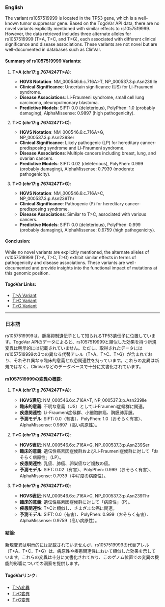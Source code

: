 ### English
The variant rs1057519999 is located in the TP53 gene, which is a well-known tumor suppressor gene. Based on the TogoVar API data, there are no novel variants explicitly mentioned with similar effects to rs1057519999. However, the data retrieved includes three alternate alleles for rs1057519999 (T>A, T>C, and T>G), each associated with different clinical significance and disease associations. These variants are not novel but are well-documented in databases such as ClinVar.

#### Summary of rs1057519999 Variants:
1. **T>A (chr17:g.7674247T>A)**:
   - **HGVS Notation**: NM_000546.6:c.716A>T, NP_000537.3:p.Asn239Ile
   - **Clinical Significance**: Uncertain significance (US) for Li-Fraumeni syndrome.
   - **Disease Associations**: Li-Fraumeni syndrome, small cell lung carcinoma, pleuropulmonary blastoma.
   - **Predictive Models**: SIFT: 0.0 (deleterious), PolyPhen: 1.0 (probably damaging), AlphaMissense: 0.9897 (high pathogenicity).

2. **T>C (chr17:g.7674247T>C)**:
   - **HGVS Notation**: NM_000546.6:c.716A>G, NP_000537.3:p.Asn239Ser
   - **Clinical Significance**: Likely pathogenic (LP) for hereditary cancer-predisposing syndrome and Li-Fraumeni syndrome.
   - **Disease Associations**: Multiple cancers including breast, lung, and ovarian cancers.
   - **Predictive Models**: SIFT: 0.02 (deleterious), PolyPhen: 0.999 (probably damaging), AlphaMissense: 0.7939 (moderate pathogenicity).

3. **T>G (chr17:g.7674247T>G)**:
   - **HGVS Notation**: NM_000546.6:c.716A>C, NP_000537.3:p.Asn239Thr
   - **Clinical Significance**: Pathogenic (P) for hereditary cancer-predisposing syndrome.
   - **Disease Associations**: Similar to T>C, associated with various cancers.
   - **Predictive Models**: SIFT: 0.0 (deleterious), PolyPhen: 0.999 (probably damaging), AlphaMissense: 0.9759 (high pathogenicity).

#### Conclusion:
While no novel variants are explicitly mentioned, the alternate alleles of rs1057519999 (T>A, T>C, T>G) exhibit similar effects in terms of pathogenicity and disease associations. These variants are well-documented and provide insights into the functional impact of mutations at this genomic position.

#### TogoVar Links:
- [T>A Variant](https://togovar.org/variant/tgv417540543)
- [T>C Variant](https://togovar.org/variant/tgv417540544)
- [T>G Variant](https://togovar.org/variant/tgv417540545)

---

### 日本語
rs1057519999は、腫瘍抑制遺伝子として知られるTP53遺伝子に位置しています。TogoVar APIのデータによると、rs1057519999と類似した効果を持つ新規変異は明示的には記載されていません。ただし、取得されたデータにはrs1057519999の3つの異なる代替アレル（T>A、T>C、T>G）が含まれており、それぞれ異なる臨床的意義と疾患関連性を持っています。これらの変異は新規ではなく、ClinVarなどのデータベースで十分に文書化されています。

#### rs1057519999の変異の概要:
1. **T>A (chr17:g.7674247T>A)**:
   - **HGVS表記**: NM_000546.6:c.716A>T, NP_000537.3:p.Asn239Ile
   - **臨床的意義**: 不明な意義（US）としてLi-Fraumeni症候群に関連。
   - **疾患関連性**: Li-Fraumeni症候群、小細胞肺癌、胸膜肺芽腫。
   - **予測モデル**: SIFT: 0.0（有害）、PolyPhen: 1.0（おそらく有害）、AlphaMissense: 0.9897（高い病原性）。

2. **T>C (chr17:g.7674247T>C)**:
   - **HGVS表記**: NM_000546.6:c.716A>G, NP_000537.3:p.Asn239Ser
   - **臨床的意義**: 遺伝性癌素因症候群およびLi-Fraumeni症候群に対して「おそらく病原性」（LP）。
   - **疾患関連性**: 乳癌、肺癌、卵巣癌など複数の癌。
   - **予測モデル**: SIFT: 0.02（有害）、PolyPhen: 0.999（おそらく有害）、AlphaMissense: 0.7939（中程度の病原性）。

3. **T>G (chr17:g.7674247T>G)**:
   - **HGVS表記**: NM_000546.6:c.716A>C, NP_000537.3:p.Asn239Thr
   - **臨床的意義**: 遺伝性癌素因症候群に対して「病原性」（P）。
   - **疾患関連性**: T>Cと類似し、さまざまな癌に関連。
   - **予測モデル**: SIFT: 0.0（有害）、PolyPhen: 0.999（おそらく有害）、AlphaMissense: 0.9759（高い病原性）。

#### 結論:
新規変異は明示的には記載されていませんが、rs1057519999の代替アレル（T>A、T>C、T>G）は、病原性や疾患関連性において類似した効果を示しています。これらの変異は十分に文書化されており、このゲノム位置での変異の機能的影響についての洞察を提供します。

#### TogoVarリンク:
- [T>A変異](https://togovar.org/variant/tgv417540543)
- [T>C変異](https://togovar.org/variant/tgv417540544)
- [T>G変異](https://togovar.org/variant/tgv417540545)